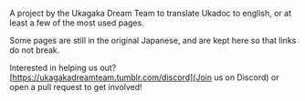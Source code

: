 A project by the Ukagaka Dream Team to translate Ukadoc to english, or at least a few of the most used pages.

Some pages are still in the original Japanese, and are kept here so that links do not break.

Interested in helping us out? [https://ukagakadreamteam.tumblr.com/discord](Join us on Discord) or open a pull request to get involved!
